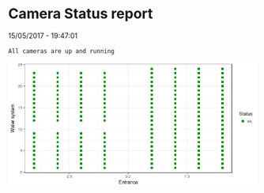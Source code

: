 Camera Status report
================
15/05/2017 - 19:47:01

    All cameras are up and running

![](camreport_files/figure-markdown_github/unnamed-chunk-2-1.png)
